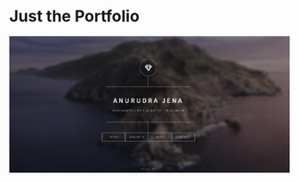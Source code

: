 <h1>Just the Portfolio</h1>

<a href = "https://anurudra-jena.github.io/portfolio/">
	<img src = "https://github.com/ANURUDRA-JENA/portfolio/blob/05ae846a0bb1b274b5a24b5054a40e796275dd53/assets/Screenshot%202024-08-22%20131753.png" alt = "Snapshot of my Portfolio">
</a>
